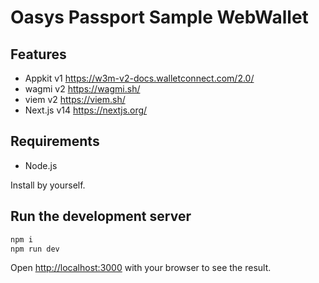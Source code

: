 # Oasys Passport Sample WebWallet

## Features

- Appkit v1 https://w3m-v2-docs.walletconnect.com/2.0/
- wagmi v2 https://wagmi.sh/
- viem v2 https://viem.sh/
- Next.js v14 https://nextjs.org/

## Requirements

- Node.js

Install by yourself.

## Run the development server

```bash
npm i
npm run dev
```

Open [http://localhost:3000](http://localhost:3000) with your browser to see the result.

